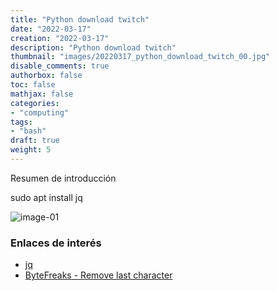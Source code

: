 ```yaml
---
title: "Python download twitch"
date: "2022-03-17"
creation: "2022-03-17"
description: "Python download twitch"
thumbnail: "images/20220317_python_download_twitch_00.jpg"
disable_comments: true
authorbox: false
toc: false
mathjax: false
categories:
- "computing"
tags:
- "bash"
draft: true
weight: 5
---
```

Resumen de introducción
<!--more-->
sudo apt install jq

![image-01]

### Enlaces de interés
- [jq](https://stedolan.github.io/jq/download/)
- [ByteFreaks - Remove last character](https://bytefreaks.net/gnulinux/bash/bash-remove-the-last-character-from-each-line)

[link]: https://www.google.es


[image-01]: /images/20220317_python_download_twitch_01.jpg
[image-02]: /images/20220317_python_download_twitch_02.jpg
[image-03]: /images/20220317_python_download_twitch_03.jpg
[image-04]: /images/20220317_python_download_twitch_04.jpg
[image-05]: /images/20220317_python_download_twitch_05.jpg
[image-06]: /images/20220317_python_download_twitch_06.jpg
[image-07]: /images/20220317_python_download_twitch_07.jpg
[image-08]: /images/20220317_python_download_twitch_08.jpg
[image-09]: /images/20220317_python_download_twitch_09.jpg
